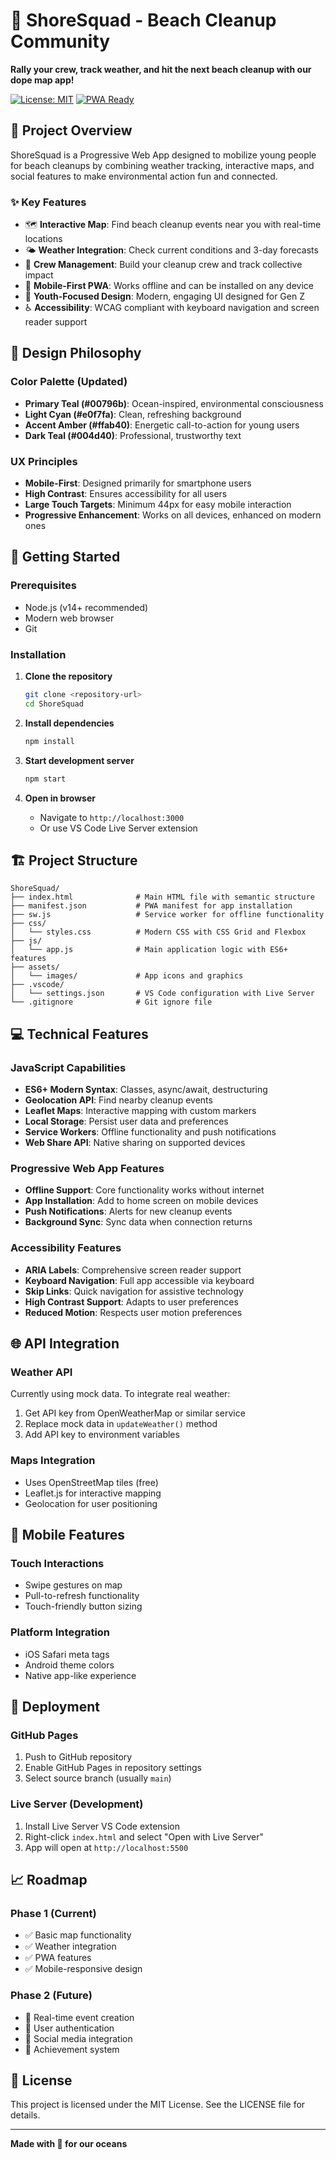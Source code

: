 # 🌊 ShoreSquad - Beach Cleanup Community

**Rally your crew, track weather, and hit the next beach cleanup with our dope map app!**

[![License: MIT](https://img.shields.io/badge/License-MIT-yellow.svg)](https://opensource.org/licenses/MIT)
[![PWA Ready](https://img.shields.io/badge/PWA-Ready-brightgreen.svg)](https://developer.mozilla.org/en-US/docs/Web/Progressive_web_apps)

## 🎯 Project Overview

ShoreSquad is a Progressive Web App designed to mobilize young people for beach cleanups by combining weather tracking, interactive maps, and social features to make environmental action fun and connected.

### ✨ Key Features

- 🗺️ **Interactive Map**: Find beach cleanup events near you with real-time locations
- 🌤️ **Weather Integration**: Check current conditions and 3-day forecasts
- 👥 **Crew Management**: Build your cleanup crew and track collective impact
- 📱 **Mobile-First PWA**: Works offline and can be installed on any device
- 🎨 **Youth-Focused Design**: Modern, engaging UI designed for Gen Z
- ♿ **Accessibility**: WCAG compliant with keyboard navigation and screen reader support

## 🎨 Design Philosophy

### Color Palette (Updated)
- **Primary Teal (#00796b)**: Ocean-inspired, environmental consciousness
- **Light Cyan (#e0f7fa)**: Clean, refreshing background
- **Accent Amber (#ffab40)**: Energetic call-to-action for young users
- **Dark Teal (#004d40)**: Professional, trustworthy text

### UX Principles
- **Mobile-First**: Designed primarily for smartphone users
- **High Contrast**: Ensures accessibility for all users
- **Large Touch Targets**: Minimum 44px for easy mobile interaction
- **Progressive Enhancement**: Works on all devices, enhanced on modern ones

## 🚀 Getting Started

### Prerequisites
- Node.js (v14+ recommended)
- Modern web browser
- Git

### Installation

1. **Clone the repository**
   ```bash
   git clone <repository-url>
   cd ShoreSquad
   ```

2. **Install dependencies**
   ```bash
   npm install
   ```

3. **Start development server**
   ```bash
   npm start
   ```

4. **Open in browser**
   - Navigate to `http://localhost:3000`
   - Or use VS Code Live Server extension

## 🏗️ Project Structure

```
ShoreSquad/
├── index.html              # Main HTML file with semantic structure
├── manifest.json           # PWA manifest for app installation
├── sw.js                   # Service worker for offline functionality
├── css/
│   └── styles.css          # Modern CSS with CSS Grid and Flexbox
├── js/
│   └── app.js              # Main application logic with ES6+ features
├── assets/
│   └── images/             # App icons and graphics
├── .vscode/
│   └── settings.json       # VS Code configuration with Live Server
└── .gitignore              # Git ignore file
```

## 💻 Technical Features

### JavaScript Capabilities
- **ES6+ Modern Syntax**: Classes, async/await, destructuring
- **Geolocation API**: Find nearby cleanup events
- **Leaflet Maps**: Interactive mapping with custom markers
- **Local Storage**: Persist user data and preferences
- **Service Workers**: Offline functionality and push notifications
- **Web Share API**: Native sharing on supported devices

### Progressive Web App Features
- **Offline Support**: Core functionality works without internet
- **App Installation**: Add to home screen on mobile devices
- **Push Notifications**: Alerts for new cleanup events
- **Background Sync**: Sync data when connection returns

### Accessibility Features
- **ARIA Labels**: Comprehensive screen reader support
- **Keyboard Navigation**: Full app accessible via keyboard
- **Skip Links**: Quick navigation for assistive technology
- **High Contrast Support**: Adapts to user preferences
- **Reduced Motion**: Respects user motion preferences

## 🌐 API Integration

### Weather API
Currently using mock data. To integrate real weather:
1. Get API key from OpenWeatherMap or similar service
2. Replace mock data in `updateWeather()` method
3. Add API key to environment variables

### Maps Integration
- Uses OpenStreetMap tiles (free)
- Leaflet.js for interactive mapping
- Geolocation for user positioning

## 📱 Mobile Features

### Touch Interactions
- Swipe gestures on map
- Pull-to-refresh functionality
- Touch-friendly button sizing

### Platform Integration
- iOS Safari meta tags
- Android theme colors
- Native app-like experience

## 🚀 Deployment

### GitHub Pages
1. Push to GitHub repository
2. Enable GitHub Pages in repository settings
3. Select source branch (usually `main`)

### Live Server (Development)
1. Install Live Server VS Code extension
2. Right-click `index.html` and select "Open with Live Server"
3. App will open at `http://localhost:5500`

## 📈 Roadmap

### Phase 1 (Current)
- ✅ Basic map functionality
- ✅ Weather integration
- ✅ PWA features
- ✅ Mobile-responsive design

### Phase 2 (Future)
- 🔄 Real-time event creation
- 🔄 User authentication
- 🔄 Social media integration
- 🔄 Achievement system

## 📄 License

This project is licensed under the MIT License. See the LICENSE file for details.

---

**Made with 💚 for our oceans**
